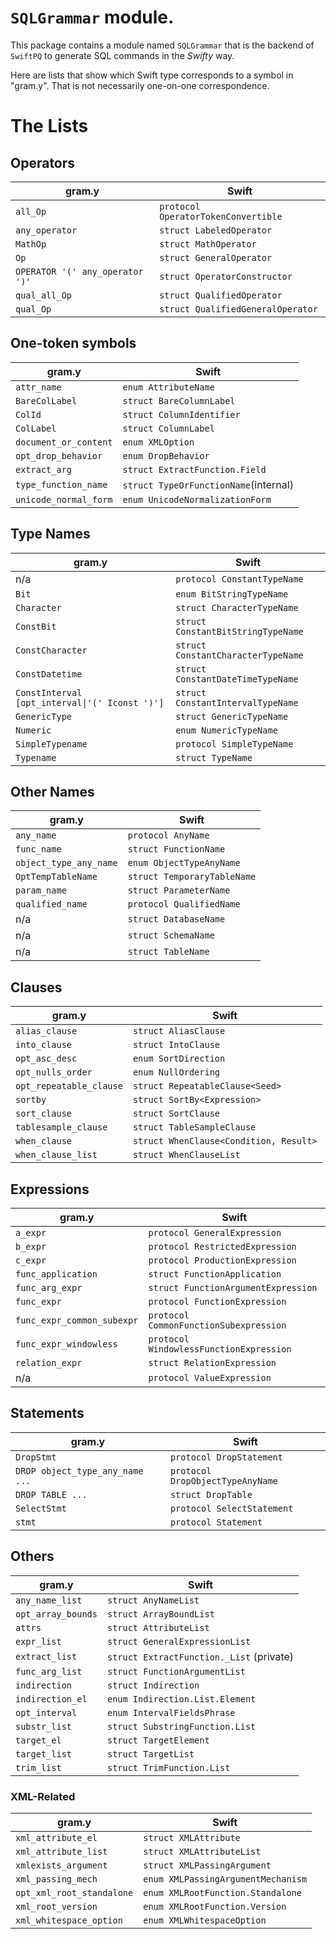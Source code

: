# `SQLGrammar` module.

This package contains a module named `SQLGrammar` that is the backend of `SwiftPQ` to generate SQL commands in the *Swifty* way.

Here are lists that show which Swift type corresponds to a symbol in "gram.y". That is not necessarily one-on-one correspondence.

# The Lists

## Operators

| gram.y                          | Swift                                 |
|---------------------------------|---------------------------------------|
| `all_Op`                        | `protocol OperatorTokenConvertible`   |
| `any_operator`                  | `struct LabeledOperator`              |
| `MathOp`                        | `struct MathOperator`                 |
| `Op`                            | `struct GeneralOperator`              |
| `OPERATOR '(' any_operator ')'` | `struct OperatorConstructor`          |
| `qual_all_Op`                   | `struct QualifiedOperator`            |
| `qual_Op`                       | `struct QualifiedGeneralOperator`     |

## One-token symbols

| gram.y                | Swift                                 |
|-----------------------|---------------------------------------|
| `attr_name`           | `enum AttributeName`                  |
| `BareColLabel`        | `struct BareColumnLabel`              |
| `ColId`               | `struct ColumnIdentifier`             |
| `ColLabel`            | `struct ColumnLabel`                  |
| `document_or_content` | `enum XMLOption`                      |
| `opt_drop_behavior`   | `enum DropBehavior`                   |
| `extract_arg`         | `struct ExtractFunction.Field`        |
| `type_function_name`  | `struct TypeOrFunctionName`(internal) |
| `unicode_normal_form` | `enum UnicodeNormalizationForm`       |


## Type Names

| gram.y                                         | Swift                              |
|------------------------------------------------|------------------------------------|
| n/a                                            | `protocol ConstantTypeName`        |
| `Bit`                                          | `enum BitStringTypeName`           |
| `Character`                                    | `struct CharacterTypeName`         |
| `ConstBit`                                     | `struct ConstantBitStringTypeName` |
| `ConstCharacter`                               | `struct ConstantCharacterTypeName` |
| `ConstDatetime`                                | `struct ConstantDateTimeTypeName`  |
| `ConstInterval [opt_interval\|'(' Iconst ')']` | `struct ConstantIntervalTypeName`  |
| `GenericType`                                  | `struct GenericTypeName`           |
| `Numeric`                                      | `enum NumericTypeName`             |
| `SimpleTypename`                               | `protocol SimpleTypeName`          |
| `Typename`                                     | `struct TypeName`                  |

## Other Names

| gram.y                 | Swift                                 |
|------------------------|---------------------------------------|
| `any_name`             | `protocol AnyName`                    |
| `func_name`            | `struct FunctionName`                 |
| `object_type_any_name` | `enum ObjectTypeAnyName`              |
| `OptTempTableName`     | `struct TemporaryTableName`           |
| `param_name`           | `struct ParameterName`                |
| `qualified_name`       | `protocol QualifiedName`              |
| n/a                    | `struct DatabaseName`                 |
| n/a                    | `struct SchemaName`                   |
| n/a                    | `struct TableName`                    |

## Clauses

| gram.y                  | Swift                                  |
|-------------------------|----------------------------------------|
| `alias_clause`          | `struct AliasClause`                   |
| `into_clause`           | `struct IntoClause`                    |
| `opt_asc_desc`          | `enum SortDirection`                   |
| `opt_nulls_order`       | `enum NullOrdering`                    |
| `opt_repeatable_clause` | `struct RepeatableClause<Seed>`        |
| `sortby`                | `struct SortBy<Expression>`            |
| `sort_clause`           | `struct SortClause`                    |
| `tablesample_clause`    | `struct TableSampleClause`             |
| `when_clause`           | `struct WhenClause<Condition, Result>` | 
| `when_clause_list`      | `struct WhenClauseList`                |


## Expressions

| gram.y                     | Swift                                   |
|----------------------------|-----------------------------------------|
| `a_expr`                   | `protocol GeneralExpression`            |
| `b_expr`                   | `protocol RestrictedExpression`         |
| `c_expr`                   | `protocol ProductionExpression`         |
| `func_application`         | `struct FunctionApplication`            |
| `func_arg_expr`            | `struct FunctionArgumentExpression`     |
| `func_expr`                | `protocol FunctionExpression`           |
| `func_expr_common_subexpr` | `protocol CommonFunctionSubexpression`  |
| `func_expr_windowless`     | `protocol WindowlessFunctionExpression` |
| `relation_expr`            | `struct RelationExpression`             |
| n/a                        | `protocol ValueExpression`              |


## Statements

| gram.y                          | Swift                                  |
|---------------------------------|----------------------------------------|
| `DropStmt`                      | `protocol DropStatement`               |
| `DROP object_type_any_name ...` | `protocol DropObjectTypeAnyName`       |
| `DROP TABLE ...`                | `struct DropTable`                     |
| `SelectStmt`                    | `protocol SelectStatement`             |
| `stmt`                          | `protocol Statement`                   |


## Others

| gram.y               | Swift                                            |
|----------------------|--------------------------------------------------|
| `any_name_list`      | `struct AnyNameList`                             |
| `opt_array_bounds`   | `struct ArrayBoundList`                          |
| `attrs`              | `struct AttributeList`                           |
| `expr_list`          | `struct GeneralExpressionList`                   |
| `extract_list`       | `struct ExtractFunction._List` (private)         |
| `func_arg_list`      | `struct FunctionArgumentList`                    |
| `indirection`        | `struct Indirection`                             |
| `indirection_el`     | `enum Indirection.List.Element`                  |
| `opt_interval`       | `enum IntervalFieldsPhrase`                      |
| `substr_list`        | `struct SubstringFunction.List`                  |
| `target_el`          | `struct TargetElement`                           |
| `target_list`        | `struct TargetList`                              |
| `trim_list`          | `struct TrimFunction.List`                       |


### XML-Related

| gram.y                    | Swift                                            |
|---------------------------|--------------------------------------------------|
| `xml_attribute_el`        | `struct XMLAttribute`                            |
| `xml_attribute_list`      | `struct XMLAttributeList`                        |
| `xmlexists_argument`      | `struct XMLPassingArgument`                      |
| `xml_passing_mech`        | `enum XMLPassingArgumentMechanism`               |
| `opt_xml_root_standalone` | `enum XMLRootFunction.Standalone`                |
| `xml_root_version`        | `enum XMLRootFunction.Version`                   |
| `xml_whitespace_option`   | `enum XMLWhitespaceOption`                       |


